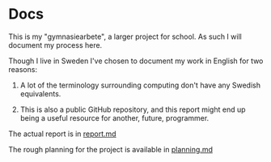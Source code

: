 Docs
====

This is my "gymnasiearbete", a larger project for school. As such I will document my process here.

Though I live in Sweden I've chosen to document my work in English for two reasons:

1. A lot of the terminology surrounding computing don't have any Swedish equivalents.

2. This is also a public GitHub repository, and this report might end up being a useful resource for another, future, programmer.

The actual report is in [report.md](report.md)

The rough planning for the project is available in [planning.md](planning.md)
